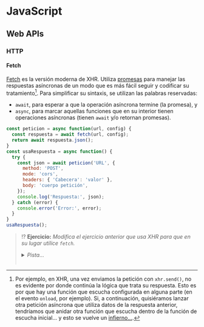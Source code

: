 # JavaScript
## Web APIs

### HTTP

#### Fetch

[Fetch](https://developer.mozilla.org/en-US/docs/Web/API/fetch) es la versión moderna de XHR. Utiliza [promesas](https://developer.mozilla.org/en-US/docs/Web/JavaScript/Reference/Global_Objects/Promise) para manejar las respuestas asíncronas de un modo que es más fácil seguir y codificar su tratamiento[^1]. Para simplificar su sintaxis, se utilizan las palabras reservadas:

- `await`, para esperar a que la operación asíncrona termine (la promesa), y
- `async`, para marcar aquellas funciones que en su interior tienen operaciones asíncronas (tienen `await` y/o retornan promesas).

```js
const peticion = async function(url, config) {
  const respuesta = await fetch(url, config);
  return await respuesta.json();
}
const usaRespuesta = async function() {
  try {
    const json = await peticion('URL', {
      method: 'POST',
      mode: 'cors',
      headers: { 'Cabecera': 'valor' },
      body: 'cuerpo petición',
    });
    console.log('Respuesta:', json);
  } catch (error) {
    console.error('Error:', error);
  }
}
usaRespuesta();
```

> ⁉️ **Ejercicio:** _Modifica el ejercicio anterior que usa XHR para que en su lugar utilice `fetch`._
> <details><summary><em>Pista...</em></summary>
> 
> ```js
> try {
>   const respuesta = await fetch(...);
>   const cuerpoJson = await respuesta.json();
>   if (respuesta.ok) {
>     ...
>   } else {
>     ...
>   }
> } catch(error) {
>   ...
> }
> ```
> </details>
> <br>

[^1]: Por ejemplo, en XHR, una vez enviamos la petición con `xhr.send()`, no es evidente por donde continúa la lógica que trata su respuesta. Esto es por que hay una función que escucha configurada en alguna parte (en el evento `onload`, por ejemplo). Si, a continuación, quisiéramos lanzar otra petición asíncrona que utiliza datos de la respuesta anterior, tendríamos que anidar otra función que escucha dentro de la función de escucha inicial... y esto se vuelve un [infierno...](https://stackoverflow.com/questions/25098066/what-is-callback-hell-and-how-and-why-does-rx-solve-it).